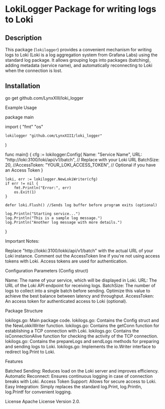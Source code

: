 # LokiLogger Package for writing logs to Loki

## Description

This package (`lokilogger`) provides a convenient mechanism for writing logs to Loki (Loki is a log aggregation system from Grafana Labs) using the standard log package. It allows grouping logs into packages (batching), adding metadata (service name), and automatically reconnecting to Loki when the connection is lost.

## Installation


go get github.com/LynxXIII/loki_logger

Example Usage

package main

import (
	"fmt"
	"os"

	lokilogger "github.com/LynxXIII/loki_logger"
)

func main() {
	cfg := lokilogger.Config{
		Name:       "Service Name",
		URL:        "http://loki:3100/loki/api/v1/batch", // Replace with your Loki URL
		BatchSize: 20,
		//AccessToken: "YOUR_LOKI_ACCESS_TOKEN", // Optional if you have an Access Token
	}

	loki, err := lokilogger.NewLokiWriter(cfg)
	if err != nil {
		fmt.Println("Error:", err)
		os.Exit(1)
	}

    defer loki.Flush() //Sends log buffer before program exits (optional)

	log.Println("Starting service...")
	log.Println("This is a sample log message.")
	log.Println("Another log message with more details.")
}

Important Notes:

Replace "http://lokki:3100/lokki/api/v1/batch" with the actual URL of your Loki instance.
Comment out the AccessToken line if you're not using access tokens with Loki.  Access tokens are used for authentication.

Configuration Parameters (Config struct)

Name: The name of your service, which will be displayed in Loki.
URL: The URL of the Loki API endpoint for receiving logs.
BatchSize: The number of logs to collect into a single batch before sending. Optimize this value to achieve the best balance between latency and throughput.
AccessToken: An access token for authenticated access to Loki (optional).

Package Structure

lokilogs.go: Main package code.
lokilogs.go: Contains the Config struct and the NewLokkiWriter function.
lokilogs.go: Contains the getConn function for establishing a TCP connection with Loki.
lokilogs.go: Contains the isConnectionAlive function for checking the activity of the TCP connection.
lokilogs.go: Contains the prepareLogs and sendLogs methods for preparing and sending logs to Loki.
lokilogs.go: Implements the io.Writer interface to redirect log.Print to Loki.

Features

Batched Sending: Reduces load on the Loki server and improves efficiency.
Automatic Reconnect: Ensures continuous logging in case of connection breaks with Loki.
Access Token Support:  Allows for secure access to Loki.
Easy Integration: Simply replaces the standard log.Print, log.Println, log.Printf for convenient logging.

License
Apache License Version 2.0.
